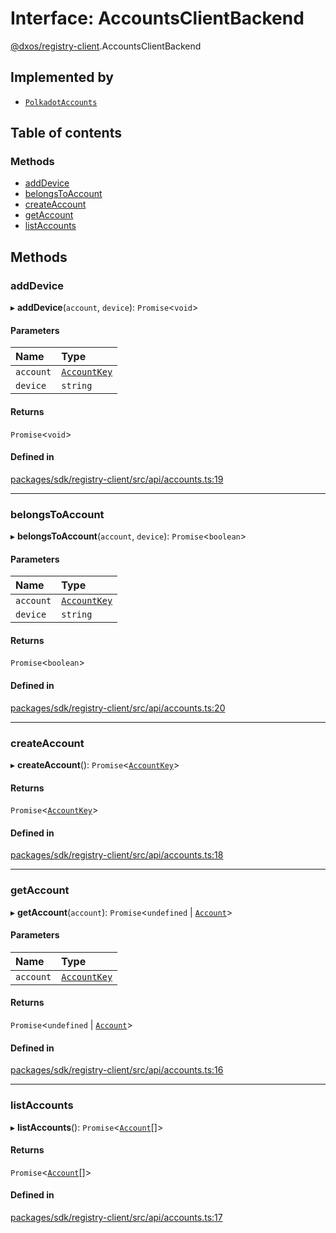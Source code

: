 # Interface: AccountsClientBackend

[@dxos/registry-client](../modules/dxos_registry_client.md).AccountsClientBackend

## Implemented by

- [`PolkadotAccounts`](../classes/dxos_registry_client.PolkadotAccounts.md)

## Table of contents

### Methods

- [addDevice](dxos_registry_client.AccountsClientBackend.md#adddevice)
- [belongsToAccount](dxos_registry_client.AccountsClientBackend.md#belongstoaccount)
- [createAccount](dxos_registry_client.AccountsClientBackend.md#createaccount)
- [getAccount](dxos_registry_client.AccountsClientBackend.md#getaccount)
- [listAccounts](dxos_registry_client.AccountsClientBackend.md#listaccounts)

## Methods

### addDevice

▸ **addDevice**(`account`, `device`): `Promise`<`void`\>

#### Parameters

| Name | Type |
| :------ | :------ |
| `account` | [`AccountKey`](../classes/dxos_registry_client.AccountKey.md) |
| `device` | `string` |

#### Returns

`Promise`<`void`\>

#### Defined in

[packages/sdk/registry-client/src/api/accounts.ts:19](https://github.com/dxos/dxos/blob/32ae9b579/packages/sdk/registry-client/src/api/accounts.ts#L19)

___

### belongsToAccount

▸ **belongsToAccount**(`account`, `device`): `Promise`<`boolean`\>

#### Parameters

| Name | Type |
| :------ | :------ |
| `account` | [`AccountKey`](../classes/dxos_registry_client.AccountKey.md) |
| `device` | `string` |

#### Returns

`Promise`<`boolean`\>

#### Defined in

[packages/sdk/registry-client/src/api/accounts.ts:20](https://github.com/dxos/dxos/blob/32ae9b579/packages/sdk/registry-client/src/api/accounts.ts#L20)

___

### createAccount

▸ **createAccount**(): `Promise`<[`AccountKey`](../classes/dxos_registry_client.AccountKey.md)\>

#### Returns

`Promise`<[`AccountKey`](../classes/dxos_registry_client.AccountKey.md)\>

#### Defined in

[packages/sdk/registry-client/src/api/accounts.ts:18](https://github.com/dxos/dxos/blob/32ae9b579/packages/sdk/registry-client/src/api/accounts.ts#L18)

___

### getAccount

▸ **getAccount**(`account`): `Promise`<`undefined` \| [`Account`](dxos_registry_client.Account.md)\>

#### Parameters

| Name | Type |
| :------ | :------ |
| `account` | [`AccountKey`](../classes/dxos_registry_client.AccountKey.md) |

#### Returns

`Promise`<`undefined` \| [`Account`](dxos_registry_client.Account.md)\>

#### Defined in

[packages/sdk/registry-client/src/api/accounts.ts:16](https://github.com/dxos/dxos/blob/32ae9b579/packages/sdk/registry-client/src/api/accounts.ts#L16)

___

### listAccounts

▸ **listAccounts**(): `Promise`<[`Account`](dxos_registry_client.Account.md)[]\>

#### Returns

`Promise`<[`Account`](dxos_registry_client.Account.md)[]\>

#### Defined in

[packages/sdk/registry-client/src/api/accounts.ts:17](https://github.com/dxos/dxos/blob/32ae9b579/packages/sdk/registry-client/src/api/accounts.ts#L17)
